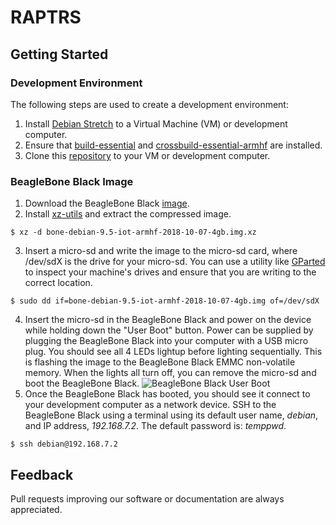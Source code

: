 # RAPTRS

## Getting Started

### Development Environment
The following steps are used to create a development environment:
1. Install [Debian Stretch](https://www.debian.org/) to a Virtual Machine (VM) or development computer.
2. Ensure that [build-essential](https://packages.debian.org/stretch/build-essential) and [crossbuild-essential-armhf](crossbuild-essential-armhf) are installed.
3. Clone this [repository](https://github.com/bolderflight/RAPTRS) to your VM or development computer.

### BeagleBone Black Image
1. Download the BeagleBone Black [image](https://debian.beagleboard.org/images/bone-debian-9.5-iot-armhf-2018-10-07-4gb.img.xz).
2. Install [xz-utils](https://packages.debian.org/stretch/xz-utils) and extract the compressed image.
```
$ xz -d bone-debian-9.5-iot-armhf-2018-10-07-4gb.img.xz
```
3. Insert a micro-sd and write the image to the micro-sd card, where /dev/sdX is the drive for your micro-sd. You can use a utility like [GParted](https://gparted.org/) to inspect your machine's drives and ensure that you are writing to the correct location.
```
$ sudo dd if=bone-debian-9.5-iot-armhf-2018-10-07-4gb.img of=/dev/sdX
```
4. Insert the micro-sd in the BeagleBone Black and power on the device while holding down the "User Boot" button. Power can be supplied by plugging the BeagleBone Black into your computer with a USB micro plug. You should see all 4 LEDs lightup before lighting sequentially. This is flashing the image to the BeagleBone Black EMMC non-volatile memory. When the lights all turn off, you can remove the micro-sd and boot the BeagleBone Black.
![BeagleBone Black User Boot](https://cdn-learn.adafruit.com/assets/assets/000/008/680/small240/beaglebone_BeagleBoneBlack.jpeg)
5. Once the BeagleBone Black has booted, you should see it connect to your development computer as a network device. SSH to the BeagleBone Black using a terminal using its default user name, _debian_, and IP address, _192.168.7.2_. The default password is: _temppwd_.
```
$ ssh debian@192.168.7.2
```

## Feedback
Pull requests improving our software or documentation are always appreciated.


